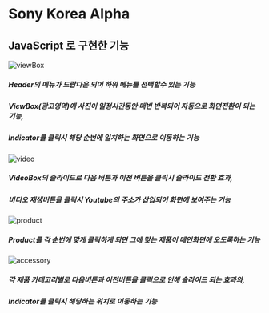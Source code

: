 # Sony Korea Alpha

## JavaScript 로 구현한 기능

![viewBox](https://user-images.githubusercontent.com/34502254/150124523-03666348-2968-48f2-a8f7-435c24aeb4f5.gif)<br />
##### Header의 메뉴가 드랍다운 되어 하위 메뉴를 선택할수 있는 기능<br />
##### ViewBox(광고영역)에 사진이 일정시간동안 매번 반복되어 자동으로 화면전환이 되는 기능,<br />
##### Indicator를 클릭시 해당 순번에 일치하는 화면으로 이동하는 기능<br />

![video](https://user-images.githubusercontent.com/34502254/150124638-1c201a4e-e329-4ae6-80fd-e1538b5e65df.gif)<br />
##### VideoBox의 슬라이드로 다음 버튼과 이전 버튼을 클릭시 슬라이드 전환 효과,<br />
##### 비디오 재생버튼을 클릭시 Youtube의 주소가 삽입되어 화면에 보여주는 기능<br />

![product](https://user-images.githubusercontent.com/34502254/150124645-ad49bd48-592b-414c-b3ef-34999f743ee0.gif)<br />
##### Product를 각 순번에 맞게 클릭하게 되면 그에 맞는 제품이 메인화면에 오도록하는 기능<br />

![accessory](https://user-images.githubusercontent.com/34502254/150124648-f2959dfd-c3d4-4a35-b996-d204dcfb59b6.gif)<br />
##### 각 제품 카테고리별로 다음버튼과 이전버튼을 클릭으로 인해 슬라이드 되는 효과와,<br />
##### Indicator를 클릭시 해당하는 위치로 이동하는 기능<br />

